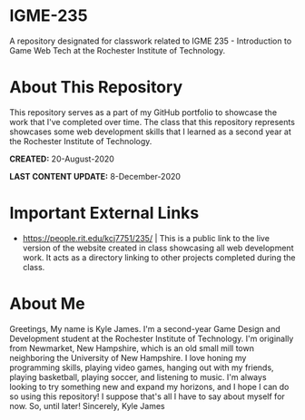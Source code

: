 # IGME-235
A repository designated for classwork related to IGME 235 - Introduction to Game Web Tech at the Rochester Institute of Technology.

# About This Repository
This repository serves as a part of my GitHub portfolio to showcase the work that I've completed over time.
The class that this repository represents showcases some web development skills that I learned as a second year at the Rochester Institute of Technology.

**CREATED:** 20-August-2020

**LAST CONTENT UPDATE:** 8-December-2020

# Important External Links
- https://people.rit.edu/kcj7751/235/ | This is a public link to the live version of the website created in class showcasing all web development work. It acts as a directory linking to other projects completed during the class.

# About Me
Greetings,
My name is Kyle James. I'm a second-year Game Design and Development student at the Rochester Institute of Technology. I'm originally from Newmarket, New Hampshire, which is an old small mill town neighboring the University of New Hampshire. I love honing my programming skills, playing video games, hanging out with my friends, playing basketball, playing soccer, and listening to music. I'm always looking to try something new and expand my horizons, and I hope I can do so using this repository! I suppose that's all I have to say about myself for now. So, until later!
Sincerely,
Kyle James
